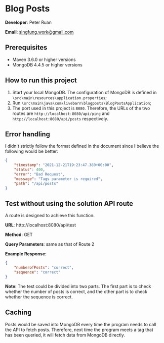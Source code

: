 # Blog Posts

**Developer**: Peter Ruan 

**Email**: singfung.work@gmail.com

## Prerequisites
* Maven 3.6.0 or higher versions
* MongoDB 4.4.5 or higher versions

## How to run this project
1. Start your local MongoDB. The configuration of MongoDB is defined in `\src\main\resources\application.properties`;
2. Run `\src\main\java\com\livebarn\blogposts\BlogPostsApplication`;
3. The port used in this project is `8080`. Therefore, the URLs of the two routes are `http://localhost:8080/api/ping` and `http://localhost:8080/api/posts` respectively.

## Error handling

I didn't strictly follow the format defined in the document since I believe the following would be better:

```json
{
    "timestamp": "2021-12-21T19:23:47.380+00:00",
    "status": 400,
    "error": "Bad Request",
    "message": "Tags parameter is required",
    "path": "/api/posts"
}
```

## Test without using the solution API route

A route is designed to achieve this function.

**URL**: http://localhost:8080/api/test

**Method**: GET

**Query Parameters**: same as that of Route 2

**Example Response**:
``````json
{
    "numberofPosts": "correct",
    "sequence": "correct"
}
``````

**Note**: The test could be divided into two parts. The first part is to check whether the number of posts is correct, and the other part is to check whether the sequence is correct.

## Caching

Posts would be saved into MongoDB every time the program needs to call the API to fetch posts. Therefore, next time the program meets a tag that has been queried, it will fetch data from MongoDB directly.